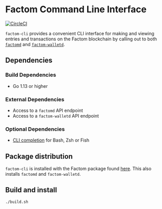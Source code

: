 # Factom Command Line Interface

[![CircleCI](https://circleci.com/gh/FactomProject/factom-cli/tree/develop.svg?style=shield)](https://circleci.com/gh/FactomProject/factom-cli/tree/develop)

`factom-cli` provides a convenient CLI interface for making and viewing entries
and transactions on the Factom blockchain by calling out to both
[`factomd`](https://github.com/FactomProject/factomd) and
[`factom-walletd`](https://github.com/FactomProject/factomd).

## Dependencies
### Build Dependencies
- Go 1.13 or higher

### External Dependencies
- Access to a `factomd` API endpoint
- Access to a `factom-walletd` API endpoint

### Optional Dependencies
- [CLI completion](https://github.com/AdamSLevy/complete-factom-cli) for Bash,
  Zsh or Fish

## Package distribution
`factom-cli` is installed with the Factom package found
[here](https://github.com/FactomProject/distribution). This also installs
`factomd` and `factom-walletd`.

## Build and install
```
./build.sh
```
